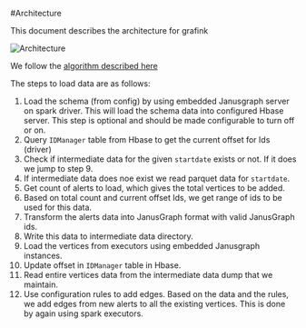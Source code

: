 #Architecture

This document describes the architecture for grafink

![Architecture](http://www.plantuml.com/plantuml/proxy?cache=no&src=https://raw.githubusercontent.com/saucam/grafink/feature/BaseFw/docs/architecture.puml)

We follow the [algorithm described here](LoadAlgorithm.md#option4)

The steps to load data are as follows:

1.  Load the schema (from config) by using embedded Janusgraph server on spark driver.
    This will load the schema data into configured Hbase server. This step is optional
    and should be made configurable to turn off or on.
2.  Query ```IDManager``` table from Hbase to get the current offset for Ids (driver)
3.  Check if intermediate data for the given ```startdate``` exists or not. If it does we jump to step 9.
4.  If intermediate data does noe exist we read parquet data for ```startdate```.
5.  Get count of alerts to load, which gives the total vertices to be added.
6.  Based on total count and current offset Ids, we get range of ids to be used for this data.
7.  Transform the alerts data into JanusGraph format with valid JanusGraph ids.
8.  Write this data to intermediate data directory.
9.  Load the vertices from executors using embedded Janusgraph instances.
10. Update offset in ```IDManager``` table in Hbase.
10. Read entire vertices data from the intermediate data dump that we maintain.
11. Use configuration rules to add edges. Based on the data and the rules, we add edges from new alerts to
    all the existing vertices. This is done by again using spark executors.
